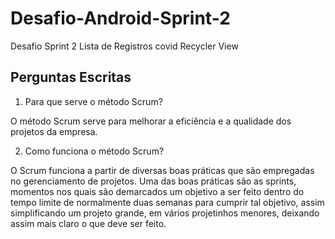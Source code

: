 # Desafio-Android-Sprint-2
Desafio Sprint 2 Lista de Registros covid Recycler View

<h2>Perguntas Escritas</h2>

1. Para que serve o método Scrum?

O método Scrum serve para melhorar a eficiência e a qualidade dos projetos da empresa.

2.	Como funciona o método Scrum?

O Scrum funciona a partir de diversas boas práticas que são empregadas no gerenciamento de projetos. Uma das boas práticas são as sprints, momentos nos quais são demarcados um objetivo a ser feito dentro do tempo limite de normalmente duas semanas para cumprir tal objetivo, assim simplificando um projeto grande, em vários projetinhos menores, deixando assim mais claro o que deve ser feito.

